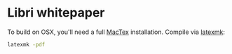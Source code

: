 # Libri whitepaper

To build on OSX, you'll need a full [MacTex](http://www.tug.org/mactex/) installation. Compile via [latexmk](http://mg.readthedocs.io/latexmk.html):
```bash
latexmk -pdf
```
